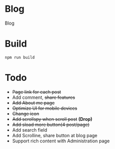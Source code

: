 ﻿# Blog
Blog

# Build 
`npm run build`

# Todo
- ~~Page link for each post~~
- Add comment, ~~share features~~
- ~~Add About me page~~
- ~~Optimize UI for mobile devices~~
- ~~Change icon~~
- ~~Add scrollspy when scroll post~~ **(Drop)**
- ~~Add sload more button(4 post/page)~~
- Add search field
- Add Scrolline, share button at blog page
- Support rich content with Administration page
